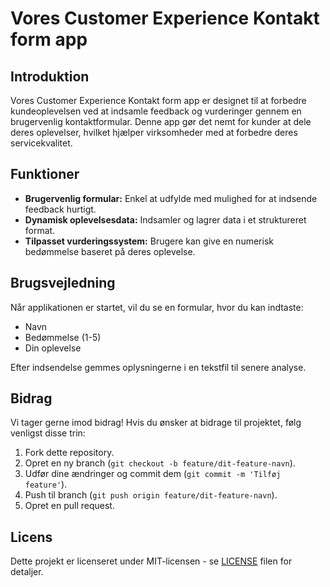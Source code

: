 # Vores Customer Experience Kontakt form app
## Introduktion
Vores Customer Experience Kontakt form app er designet til at forbedre kundeoplevelsen ved at indsamle feedback og vurderinger gennem en brugervenlig kontaktformular. Denne app gør det nemt for kunder at dele deres oplevelser, hvilket hjælper virksomheder med at forbedre deres servicekvalitet.

## Funktioner
- **Brugervenlig formular:** Enkel at udfylde med mulighed for at indsende feedback hurtigt.
- **Dynamisk oplevelsesdata:** Indsamler og lagrer data i et struktureret format.
- **Tilpasset vurderingssystem:** Brugere kan give en numerisk bedømmelse baseret på deres oplevelse.


## Brugsvejledning
Når applikationen er startet, vil du se en formular, hvor du kan indtaste:
- Navn
- Bedømmelse (1-5)
- Din oplevelse

Efter indsendelse gemmes oplysningerne i en tekstfil til senere analyse.

## Bidrag
Vi tager gerne imod bidrag! Hvis du ønsker at bidrage til projektet, følg venligst disse trin:
1. Fork dette repository.
2. Opret en ny branch (`git checkout -b feature/dit-feature-navn`).
3. Udfør dine ændringer og commit dem (`git commit -m 'Tilføj feature'`).
4. Push til branch (`git push origin feature/dit-feature-navn`).
5. Opret en pull request.

## Licens
Dette projekt er licenseret under MIT-licensen - se [LICENSE](LICENSE) filen for detaljer.
